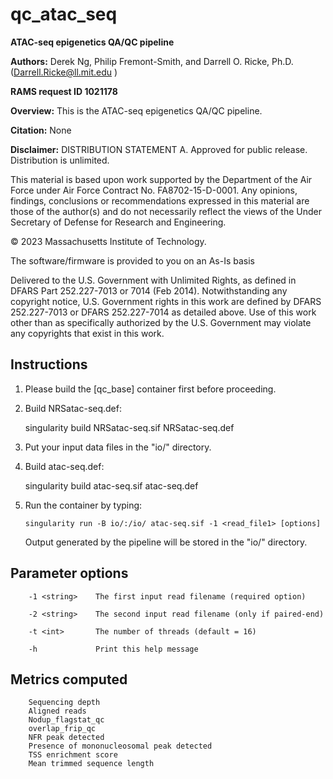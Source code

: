 # qc_atac_seq

**ATAC-seq epigenetics QA/QC pipeline**

**Authors:** Derek Ng, Philip Fremont-Smith, and Darrell O. Ricke, Ph.D.  (Darrell.Ricke@ll.mit.edu )

**RAMS request ID 1021178**

**Overview:**
This is the ATAC-seq epigenetics QA/QC pipeline.

**Citation:** None

**Disclaimer:**
DISTRIBUTION STATEMENT A. Approved for public release. Distribution is unlimited.

This material is based upon work supported by the Department of the Air Force under
Air Force Contract No. FA8702-15-D-0001. Any opinions, findings, conclusions or
recommendations expressed in this material are those of the author(s) and do not
necessarily reflect the views of the Under Secretary of Defense for Research and 
Engineering.

© 2023 Massachusetts Institute of Technology.

The software/firmware is provided to you on an As-Is basis

Delivered to the U.S. Government with Unlimited Rights, as defined in DFARS
Part 252.227-7013 or 7014 (Feb 2014). Notwithstanding any copyright notice,
U.S. Government rights in this work are defined by DFARS 252.227-7013 or
DFARS 252.227-7014 as detailed above. Use of this work other than as specifically
authorized by the U.S. Government may violate any copyrights that exist in this work.


## Instructions

1) Please build the [qc_base] container first before proceeding.

2) Build NRSatac-seq.def: 

    singularity build NRSatac-seq.sif NRSatac-seq.def

3) Put your input data files in the "io/" directory.

4) Build atac-seq.def: 

    singularity build atac-seq.sif atac-seq.def

5) Run the container by typing:
    ```
    singularity run -B io/:/io/ atac-seq.sif -1 <read_file1> [options]
    ```
   Output generated by the pipeline will be stored in the "io/" directory.

## Parameter options

	    -1 <string>    The first input read filename (required option)

	    -2 <string>    The second input read filename (only if paired-end)

	    -t <int>       The number of threads (default = 16)

	    -h             Print this help message

## Metrics computed
```
    Sequencing depth
    Aligned reads
    Nodup_flagstat_qc
    overlap_frip_qc
    NFR peak detected
    Presence of mononucleosomal peak detected
    TSS enrichment score
    Mean trimmed sequence length
```
